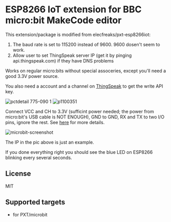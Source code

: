 # ESP8266 IoT extension for BBC micro:bit MakeCode editor

This extension/package is modified from elecfreaks/pxt-esp8266iot:
1. The baud rate is set to 115200 instead of 9600. 9600 dosen't seem to work.
2. Allow user to set ThingSpeak server IP (get it by pinging api.thingspeak.com) if they have DNS problems

Works on regular micro:bits without special assoceries, except you'll need a good 3.3V power source.

You also need a account and a channel on [ThingSpeak](https://thingspeak.com/) to get the write API key.

![pctdetail 775-090 1](https://user-images.githubusercontent.com/44191076/50425186-76ada780-08ac-11e9-956c-9ebd6be09bb2.jpg)
![p1100351](https://user-images.githubusercontent.com/44191076/50425187-77463e00-08ac-11e9-838f-2fa186e7ce2d.jpg)

Connect VCC and CH to 3.3V (sufficint power needed; the power from micro:bit's USB cable is NOT ENOUGH), GND to GND, RX and TX to two I/O pins, ignore the rest. See [here](https://components101.com/wireless/esp8266-pinout-configuration-features-datasheet) for more details.

![microbit-screenshot](https://user-images.githubusercontent.com/44191076/50425236-5f22ee80-08ad-11e9-977e-9d30a9869439.png)

The IP in the pic above is just an example. 

If you done everything right you should see the blue LED on ESP8266 blinking every several seconds.

## License

MIT

## Supported targets

* for PXT/microbit
